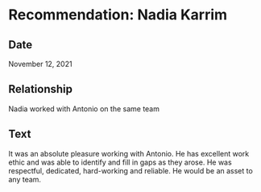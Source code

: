 # Recommendation: Nadia Karrim

## Date

November 12, 2021

## Relationship

Nadia worked with Antonio on the same team

## Text

It was an absolute pleasure working with Antonio. He has excellent work ethic and was able to identify and fill in gaps as they arose. He was respectful, dedicated, hard-working and reliable. He would be an asset to any team.

